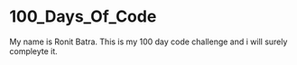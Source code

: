 # 100_Days_Of_Code

My name is Ronit Batra. This is my 100 day code challenge and i will surely compleyte it.
